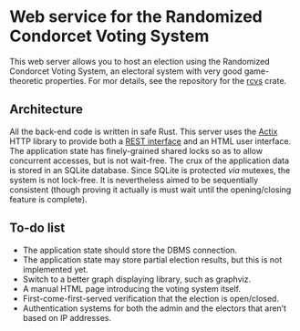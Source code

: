 # Web service for the Randomized Condorcet Voting System
This web server allows you to host an election using the Randomized Condorcet Voting System, an electoral system with very good game-theoretic properties. For mor details, see the repository for the [rcvs](https://github.com/Pierre-Colin/rcvs) crate.

## Architecture
All the back-end code is written in safe Rust. This server uses the [Actix](https://actix.rs/) HTTP library to provide both a [REST interface](https://en.wikipedia.org/wiki/Representational_state_transfer) and an HTML user interface. The application state has finely-grained shared locks so as to allow concurrent accesses, but is not wait-free. The crux of the application data is stored in an SQLite database. Since SQLite is protected _via_ mutexes, the system is not lock-free. It is nevertheless aimed to be sequentially consistent (though proving it actually is must wait until the opening/closing feature is complete).

## To-do list
* The application state should store the DBMS connection.
* The application state may store partial election results, but this is not implemented yet.
* Switch to a better graph displaying library, such as graphviz.
* A manual HTML page introducing the voting system itself.
* First-come-first-served verification that the election is open/closed.
* Authentication systems for both the admin and the electors that aren’t based on IP addresses.
